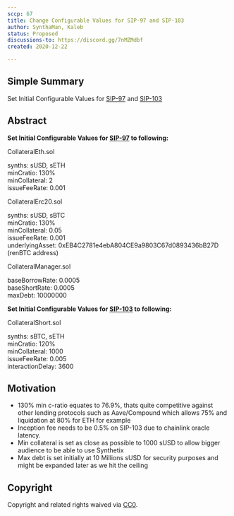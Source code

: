 ```yaml
---
sccp: 67
title: Change Configurable Values for SIP-97 and SIP-103  
author: SynthaMan, Kaleb
status: Proposed
discussions-to: https://discord.gg/7nMZMdbf
created: 2020-12-22

---
```


## Simple Summary

Set Initial Configurable Values for <a href="https://sips.synthetix.io/sips/sip-97">SIP-97</a> and <a href="https://sips.synthetix.io/sips/sip-103">SIP-103</a>

## Abstract

<b>Set Initial Configurable Values for <a href="https://sips.synthetix.io/sips/sip-97">SIP-97</a> to following:</b>

CollateralEth.sol <br />

synths: sUSD, sETH <br />
minCratio: 130% <br />
minCollateral: 2 <br />
issueFeeRate: 0.001 <br />

CollateralErc20.sol <br />

synths: sUSD, sBTC <br />
minCratio: 130% <br />
minCollateral: 0.05 <br />
issueFeeRate: 0.001 <br />
underlyingAsset: 0xEB4C2781e4ebA804CE9a9803C67d0893436bB27D (renBTC address) <br />

CollateralManager.sol <br />

baseBorrowRate: 0.0005 <br />
baseShortRate: 0.0005 <br />
maxDebt: 10000000 <br />

<b>Set Initial Configurable Values for <a href="https://sips.synthetix.io/sips/sip-103">SIP-103</a> to following:</B>

CollateralShort.sol<br />

synths: sBTC, sETH<br />
minCratio: 120%<br />
minCollateral: 1000<br />
issueFeeRate: 0.005<br />
interactionDelay: 3600 <br /> 

## Motivation

- 130% min c-ratio equates to 76.9%, thats quite competitive against other lending protocols such as Aave/Compound which allows 75% and liquidation at 80% for ETH for example
- Inception fee needs to be 0.5% on SIP-103 due to chainlink oracle latency.
- Min collateral is set as close as possible to 1000 sUSD to allow bigger audience to be able to use Synthetix
- Max debt is set initially at 10 Millions sUSD for security purposes and might be expanded later as we hit the ceiling

## Copyright

Copyright and related rights waived via [CC0](https://creativecommons.org/publicdomain/zero/1.0/).
